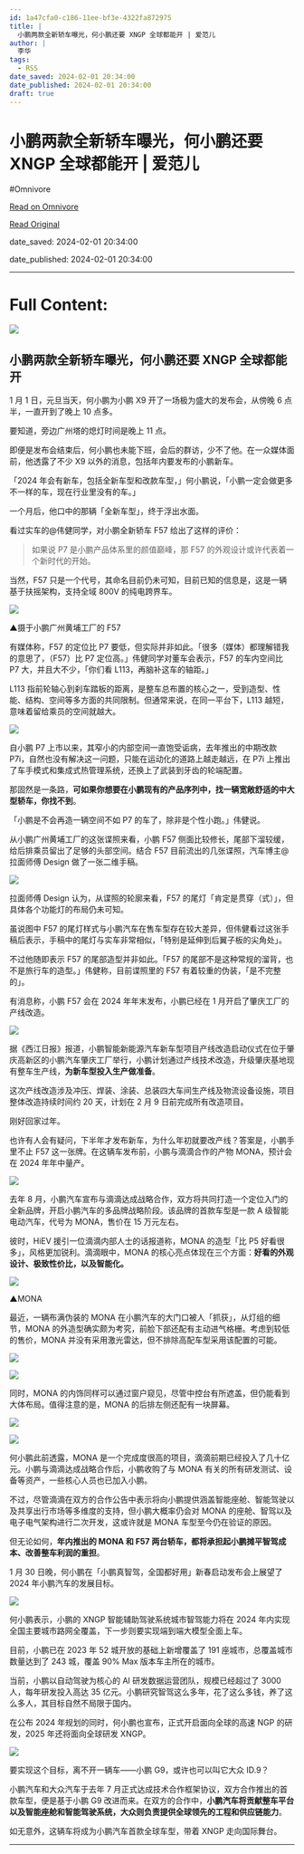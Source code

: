 ```yaml
---
id: 1a47cfa0-c186-11ee-bf3e-4322fa872975
title: |
  小鹏两款全新轿车曝光，何小鹏还要 XNGP 全球都能开 | 爱范儿
author: |
  李华
tags:
  - RSS
date_saved: 2024-02-01 20:34:00
date_published: 2024-02-01 20:34:00
draft: true
---
```


# 小鹏两款全新轿车曝光，何小鹏还要 XNGP 全球都能开 | 爱范儿
#Omnivore

[Read on Omnivore](https://omnivore.app/me/xngp-18d68243040)

[Read Original](https://www.ifanr.com/1574822)

date_saved: 2024-02-01 20:34:00

date_published: 2024-02-01 20:34:00

--- 

# Full Content: 

![](https://proxy-prod.omnivore-image-cache.app/0x0,s7QMz18GZV7kkipmxiEWcfYxmobFGaYUOQlNDGnlhtHo/https://s3.ifanr.com/wp-content/uploads/2024/02/tmxo.jpg!720) 

## 小鹏两款全新轿车曝光，何小鹏还要 XNGP 全球都能开

1 月 1 日，元旦当天，何小鹏为小鹏 X9 开了一场极为盛大的发布会，从傍晚 6 点半，一直开到了晚上 10 点多。

要知道，旁边广州塔的熄灯时间是晚上 11 点。

即便是发布会结束后，何小鹏也未能下班，会后的群访，少不了他。在一众媒体面前，他透露了不少 X9 以外的消息，包括年内要发布的小鹏新车。

「2024 年会有新车，包括全新车型和改款车型，」何小鹏说，「小鹏一定会做更多不一样的车，现在行业里没有的车。」

一个月后，他口中的那辆「全新车型」，终于浮出水面。

看过实车的@伟健同学，对小鹏全新轿车 F57 给出了这样的评价：

> 如果说 P7 是小鹏产品体系里的颜值巅峰，那 F57 的外观设计或许代表着一个新时代的开始。

当然，F57 只是一个代号，其命名目前仍未可知，目前已知的信息是，这是一辆基于扶摇架构，支持全域 800V 的纯电跨界车。

![](https://proxy-prod.omnivore-image-cache.app/1363x838,ssVEZoA4l0Ry44AFqIj-ElAT_v_s73bq26kdneOAFOLM/https://s3.ifanr.com/wp-content/uploads/2024/02/006GDWgegy1hmcklqgkb8j311w0sfter.jpg!720)

▲摄于小鹏广州黄埔工厂的 F57

有媒体称，F57 的定位比 P7 要低，但实际并非如此。「很多（媒体）都理解错我的意思了，（F57）比 P7 定位高。」伟健同学对董车会表示，F57 的车内空间比 P7 大，并且大不少，「你们看 L113，再脑补这车的轴距。」

L113 指前轮轴心到刹车踏板的距离，是整车总布置的核心之一，受到造型、性能、结构、空间等多方面的共同限制。但通常来说，在同一平台下，L113 越短，意味着留给乘员的空间就越大。

![](https://proxy-prod.omnivore-image-cache.app/1500x754,sBcykRFYJlanDkpLENkHkOEzqwzJYBigpjZFzZ6h6sLo/https://s3.ifanr.com/wp-content/uploads/2024/02/images_large_10.1177_0954407013497195-fig2.jpg!720)

自小鹏 P7 上市以来，其窄小的内部空间一直饱受诟病，去年推出的中期改款 P7i，自然也没有解决这一问题，只能在运动化的道路上越走越远，在 P7i 上推出了车手模式和集成式热管理系统，还换上了武装到牙齿的轮端配置。

那固然是一条路，**可如果你想要在小鹏现有的产品序列中，找一辆宽敞舒适的中大型轿车，你找不到**。

「小鹏是不会再造一辆空间不如 P7 的车了，除非是个性小跑。」伟健说。

从小鹏广州黄埔工厂的这张谍照来看，小鹏 F57 侧面比较修长，尾部下溜较缓，给后排乘员留出了足够的头部空间。结合 F57 目前流出的几张谍照，汽车博主@拉面师傅 Design 做了一张二维手稿。

![](https://proxy-prod.omnivore-image-cache.app/1200x653,sJdHacD0T90WUgMIUoMrIds_9CxdlB35p2rCqcF0_YkQ/https://s3.ifanr.com/wp-content/uploads/2024/02/006iB9zBly1hmdq4itfz5j30xc0owqp3.jpg!720)

拉面师傅 Design 认为，从谍照的轮廓来看，F57 的尾灯「肯定是贯穿（式）」，但具体各个功能灯的布局仍未可知。

虽说图中 F57 的尾灯样式与小鹏汽车在售车型存在较大差异，但伟健看过这张手稿后表示，手稿中的尾灯与实车非常相似，「特别是延伸到后翼子板的尖角处」。

不过他随即表示 F57 的尾部造型并非如此。「F57 的尾部不是这种常规的溜背，也不是旅行车的造型。」伟健称，目前谍照里的 F57 有着较重的伪装，「是不完整的」。

有消息称，小鹏 F57 会在 2024 年年末发布，小鹏已经在 1 月开启了肇庆工厂的产线改造。

![](https://proxy-prod.omnivore-image-cache.app/4647x2758,sZqxCxctCFe49X5AfKP_c2V_qY7KGqYMAX0NjO8u2gWM/https://s3.ifanr.com/wp-content/uploads/2024/02/bc9251eagy1hm72guru90j23pw2aiqv8-1.jpg!720)

据《西江日报》报道，小鹏智能新能源汽车新车型项目产线改造启动仪式在位于肇庆高新区的小鹏汽车肇庆工厂举行，小鹏计划通过产线技术改造，升级肇庆基地现有整车生产线，**为新车型投入生产做准备**。

这次产线改造涉及冲压、焊装、涂装、总装四大车间生产线及物流设备设施，项目整体改造持续时间约 20 天，计划在 2 月 9 日前完成所有改造项目。

刚好回家过年。

也许有人会有疑问，下半年才发布新车，为什么年初就要改产线？答案是，小鹏手里不止 F57 这一张牌。在这辆车发布前，小鹏与滴滴合作的产物 MONA，预计会在 2024 年年中量产。

![](https://proxy-prod.omnivore-image-cache.app/1999x1260,sqwv1GO3rX3WGDWnp_Ml1_qF769QgSJid9qpJ00TbM2g/https://s3.ifanr.com/wp-content/uploads/2024/02/asg.jpeg!720)

去年 8 月，小鹏汽车宣布与滴滴达成战略合作，双方将共同打造一个定位入门的全新品牌，开启小鹏汽车的多品牌战略阶段。该品牌的首款车型是一款 A 级智能电动汽车，代号为 MONA，售价在 15 万元左右。

彼时，HiEV 援引一位滴滴内部人士的话报道称，MONA 的造型「比 P5 好看很多」，风格更加锐利。滴滴眼中，MONA 的核心亮点体现在三个方面：**好看的外观设计、极致性价比，以及智能化。**

![](https://proxy-prod.omnivore-image-cache.app/1278x828,s0_0mRbCimTbU4so64fQWnEPcDyB92h9TwOMgZ3craP4/https://s3.ifanr.com/wp-content/uploads/2024/02/a7e5f88bly1hmdc7k6l8pj20zk0ok7gs.jpg!720)

▲MONA

最近，一辆布满伪装的 MONA 在小鹏汽车的大门口被人「抓获」，从灯组的细节，MONA 的外造型确实颇为考究，前脸下部还配有主动进气格栅。考虑到较低的售价，MONA 并没有采用激光雷达，但不排除高配车型采用该配置的可能。

![](https://proxy-prod.omnivore-image-cache.app/1280x850,stlPkUo7BZgApcFP_N67v5CU6QdPD8vmHR1Cj3hcQw3g/https://s3.ifanr.com/wp-content/uploads/2024/02/a7e5f88bly1hmdc7kns8bj20zk1beal6-1.jpg!720)

![](https://proxy-prod.omnivore-image-cache.app/1280x808,s1INBhJ_JranSitTWCG9gby4X2iBYEYQ_OwDqIZiRdZo/https://s3.ifanr.com/wp-content/uploads/2024/02/a7e5f88bly1hmdc7msv91j20zk1be7ef.jpg!720)

同时，MONA 的内饰同样可以通过窗户窥见，尽管中控台有所遮盖，但仍能看到大体布局。值得注意的是，MONA 的后排左侧还配有一块屏幕。

![](https://proxy-prod.omnivore-image-cache.app/1272x793,s08uclF9PEkaSkA77wcHjGX3amrhYCheNaD0Zn_D81uk/https://s3.ifanr.com/wp-content/uploads/2024/02/a7e5f88bly1hmdc7nfdv1j20zc0nlafn.jpg!720)

![](https://proxy-prod.omnivore-image-cache.app/1290x1452,s9w2MiMiLGkM_NjXuh5gchD9H6_Bgh5oNLJX5x8558TM/https://s3.ifanr.com/wp-content/uploads/2024/02/a7e5f88bly1hmdc7nyic4j20zu160dld.jpg!720)

何小鹏此前透露，MONA 是一个完成度很高的项目，滴滴前期已经投入了几十亿元。小鹏与滴滴达成战略合作后，小鹏收购了与 MONA 有关的所有研发测试、设备等资产，一些核心人员也已加入小鹏。

不过，尽管滴滴在双方的合作公告中表示将向小鹏提供涵盖智能座舱、智能驾驶以及共享出行市场等多维度的支持，但小鹏大概率仍会对 MONA 的座舱、智驾以及电子电气架构进行二次开发，这或许就是 MONA 车型至今仍在验证的原因。

但无论如何，**年内推出的 MONA 和 F57 两台轿车，都将承担起小鹏摊平智驾成本、改善整车利润的重担**。

1 月 30 日晚，何小鹏在「小鹏真智驾，全国都好用」新春启动发布会上展望了 2024 年小鹏汽车的发展目标。

![](https://proxy-prod.omnivore-image-cache.app/1152x768,sVo8Rl0S95-uSM0b644Kuv7qEv417GbTZS8R3yRMJTDQ/https://s3.ifanr.com/wp-content/uploads/2024/02/89de245c1d.jpg!720)

何小鹏表示，小鹏的 XNGP 智能辅助驾驶系统城市智驾能力将在 2024 年内实现全国主要城市路网全覆盖，下一步则要实现端到端大模型全面上车。

目前，小鹏已在 2023 年 52 城开放的基础上新增覆盖了 191 座城市，总覆盖城市数量达到了 243 城，覆盖 90% Max 版本车主所在的城市。

当前，小鹏以自动驾驶为核心的 AI 研发数据运营团队，规模已经超过了 3000 人，每年研发投入高达 35 亿元。小鹏研究智驾这么多年，花了这么多钱，养了这么多人，其目标自然不局限于国内。

在公布 2024 年规划的同时，何小鹏也宣布，正式开启面向全球的高速 NGP 的研发，2025 年还将面向全球研发 XNGP。

![](https://proxy-prod.omnivore-image-cache.app/1144x666,szRF1Wry_tFVb9enhlG2QyNBn3KBaBmrH0QPFsGpVeKc/https://s3.ifanr.com/wp-content/uploads/2024/02/sgsg.jpg!720)

要实现这个目标，离不开一辆车——小鹏 G9，或许也可以叫它大众 ID.9？

小鹏汽车和大众汽车于去年 7 月正式达成技术合作框架协议，双方合作推出的首款车型，便是基于小鹏 G9 改进而来。在双方的合作中，**小鹏汽车将贡献整车平台以及智能座舱和智能驾驶系统，大众则负责提供全球领先的工程和供应链能力**。

如无意外，这辆车将成为小鹏汽车首款全球车型，带着 XNGP 走向国际舞台。

---

